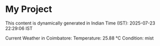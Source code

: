 # My Project

This content is dynamically generated in Indian Time (IST): 2025-07-23 22:29:06 IST


Current Weather in Coimbatore:
Temperature: 25.88 °C
Condition: mist
